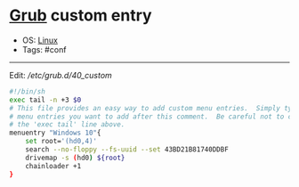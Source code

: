# [Grub](grub) custom entry

- OS: [Linux](linux)
- Tags: #conf

---

Edit: _*/etc/grub.d/40_custom*_

```sh
#!/bin/sh
exec tail -n +3 $0
# This file provides an easy way to add custom menu entries.  Simply type the
# menu entries you want to add after this comment.  Be careful not to change
# the 'exec tail' line above.
menuentry "Windows 10"{
	set root='(hd0,4)'
	search --no-floppy --fs-uuid --set 43BD21B81740DDBF
	drivemap -s (hd0) ${root}
	chainloader +1
}
```
